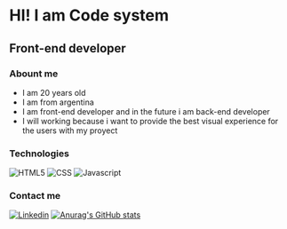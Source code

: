 <h1>HI! I am Code system</h1>
<h2>Front-end developer</h2>

### Abount me
- I am 20 years old
- I am from argentina
- I am front-end developer and in the future i am back-end developer
- I will working because i want to provide the best visual experience for the users with my proyect

### Technologies
![HTML5](https://img.shields.io/badge/HTML5-grey?logo=HTML5)
![CSS](https://img.shields.io/badge/CSS3-grey?logo=css3)
![Javascript](https://img.shields.io/badge/javascript-grey?logo=javascript)

### Contact me
<a href="https://www.linkedin.com/in/julian-andrada-092b2024b"><img alt="Linkedin" src="https://img.shields.io/badge/Linkedin-Julian%20Andrada-blue?style=flat-square&logo=linkedin"/></a>
[![Anurag's GitHub stats](https://github-readme-stats.vercel.app/api?username=Codesystem03)](https://github.com/anuraghazra/github-readme-stats)
